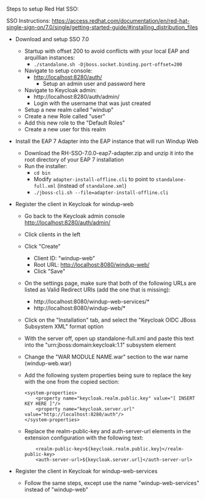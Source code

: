 Steps to setup Red Hat SSO:

SSO Instructions:
https://access.redhat.com/documentation/en/red-hat-single-sign-on/7.0/single/getting-started-guide/#installing_distribution_files

 - Download and setup SSO 7.0
	- Startup with offset 200 to avoid conflicts with your local EAP and arquillian instances:
		- `./standalone.sh -Djboss.socket.binding.port-offset=200`
	- Navigate to setup console:
		- [http://localhost:8280/auth/](http://localhost:8280/auth/)
			- Setup an admin user and password here
	- Navigate to Keycloak admin:
		- http://localhost:8280/auth/admin/
		- Login with the username that was just created
	- Setup a new realm called "windup"
	- Create a new Role called "user"
	- Add this new role to the "Default Roles"
	- Create a new user for this realm



 - Install the EAP 7 Adapter into the EAP instance that will run Windup Web
	- Download the RH-SSO-7.0.0-eap7-adapter.zip and unzip it into the root directory of your EAP 7 installation
	- Run the installer: 
		- `cd bin`
		- Modify `adapter-install-offline.cli` to point to `standalone-full.xml` (instead of `standalone.xml`)
		- `./jboss-cli.sh --file=adapter-install-offline.cli`

 - Register the client in Keycloak for windup-web
	- Go back to the Keycloak admin console [http://localhost:8280/auth/admin/](http://localhost:8280/auth/admin/)
	- Click clients in the left
	- Click "Create"
		- Client ID: "windup-web"
		- Root URL: [http://localhost:8080/windup-web/](http://localhost:8080/windup-web/)
		- Click "Save"
    - On the settings page, make sure that both of the following URLs are listed as Valid Redirect URIs (add the one that is missing):
        - http://localhost:8080/windup-web-services/*
        - http://localhost:8080/windup-web/*
	- Click on the "Installation" tab, and select the "Keycloak OIDC JBoss Subsystem XML" format option
	- With the server off, open up standalone-full.xml and paste this text into the "urn:jboss:domain:keycloak:1.1" subsystem element
	- Change the "WAR MODULE NAME.war" section to the war name (windup-web.war)
    - Add the following system properties being sure to replace the key with the one from the copied section:

        ```
        <system-properties>
            <property name="keycloak.realm.public.key" value="[ INSERT KEY HERE ]"/>
            <property name="keycloak.server.url" value="http://localhost:8280/auth"/>
        </system-properties>
        ```
    - Replace the realm-public-key and auth-server-url elements in the extension configuration with the following text:
    
        ```
            <realm-public-key>${keycloak.realm.public.key}</realm-public-key>
            <auth-server-url>${keycloak.server.url}</auth-server-url>
        ```

 - Register the client in Keycloak for windup-web-services
	- Follow the same steps, except use the name "windup-web-services" instead of "windup-web"



